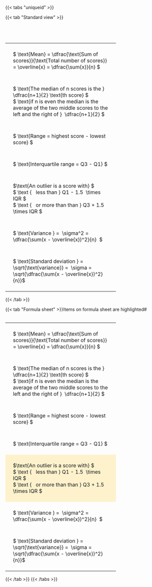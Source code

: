---
---

{{< tabs "uniqueid" >}}

{{< tab "Standard view" >}}

#  
<br>
<style type="text/css">
#T_a4a53 th.col_heading {
  text-align: left;
  font-size: 1em;
}
#T_a4a53 td {
  text-align: left;
  font-size: 1em;
  padding: 1.5em;
}
#T_a4a53_row0_col0, #T_a4a53_row1_col0, #T_a4a53_row2_col0, #T_a4a53_row3_col0, #T_a4a53_row4_col0, #T_a4a53_row5_col0, #T_a4a53_row6_col0 {
  width: 300px;
  white-space: pre-wrap;
}
</style>
<table id="T_a4a53">
  <thead>
  </thead>
  <tbody>
    <tr>
      <td id="T_a4a53_row0_col0" class="data row0 col0" >$ \text{Mean} = \dfrac{\text{Sum of scores}}{\text{Total number of scores}} = \overline{x} = \dfrac{\sum{x}}{n} $</td>
    </tr>
    <tr>
      <td id="T_a4a53_row1_col0" class="data row1 col0" >$ \text{The median of n scores is the } \dfrac{n+1}{2} \text{th score} $
$ \text{if n is even the median is the average of the two middle scores to the left and the right of }  \dfrac{n+1}{2} $</td>
    </tr>
    <tr>
      <td id="T_a4a53_row2_col0" class="data row2 col0" >$ \text{Range = highest score - lowest score} $</td>
    </tr>
    <tr>
      <td id="T_a4a53_row3_col0" class="data row3 col0" >$ \text{Interquartile range = Q3 - Q1} $</td>
    </tr>
    <tr>
      <td id="T_a4a53_row4_col0" class="data row4 col0" >$\text{An outlier is a score with} $
$ \text {   less than } Q1 - 1.5  \times IQR $
$ \text {   or more than than } Q3 + 1.5  \times IQR $</td>
    </tr>
    <tr>
      <td id="T_a4a53_row5_col0" class="data row5 col0" >$ \text{Variance } =  \sigma^2 = \dfrac{\sum(x - \overline{x})^2}{n}  $</td>
    </tr>
    <tr>
      <td id="T_a4a53_row6_col0" class="data row6 col0" >$ \text{Standard deviation } = \sqrt{\text{variance}} =  \sigma = \sqrt{\dfrac{\sum(x - \overline{x})^2}{n}}$</td>
    </tr>
  </tbody>
</table>
{{< /tab >}}

{{< tab "Formula sheet" >}}Items on formula sheet are highlighted#  
<br>
<style type="text/css">
#T_40dba th.col_heading {
  text-align: left;
  font-size: 1em;
}
#T_40dba td {
  text-align: left;
  font-size: 1em;
  padding: 1.5em;
}
#T_40dba_row0_col0, #T_40dba_row1_col0, #T_40dba_row2_col0, #T_40dba_row3_col0, #T_40dba_row5_col0, #T_40dba_row6_col0 {
  width: 300px;
  white-space: pre-wrap;
}
#T_40dba_row4_col0 {
  width: 300px;
  background-color: rgba(255,194,10, 0.2);
  white-space: pre-wrap;
}
</style>
<table id="T_40dba">
  <thead>
  </thead>
  <tbody>
    <tr>
      <td id="T_40dba_row0_col0" class="data row0 col0" >$ \text{Mean} = \dfrac{\text{Sum of scores}}{\text{Total number of scores}} = \overline{x} = \dfrac{\sum{x}}{n} $</td>
    </tr>
    <tr>
      <td id="T_40dba_row1_col0" class="data row1 col0" >$ \text{The median of n scores is the } \dfrac{n+1}{2} \text{th score} $
$ \text{if n is even the median is the average of the two middle scores to the left and the right of }  \dfrac{n+1}{2} $</td>
    </tr>
    <tr>
      <td id="T_40dba_row2_col0" class="data row2 col0" >$ \text{Range = highest score - lowest score} $</td>
    </tr>
    <tr>
      <td id="T_40dba_row3_col0" class="data row3 col0" >$ \text{Interquartile range = Q3 - Q1} $</td>
    </tr>
    <tr>
      <td id="T_40dba_row4_col0" class="data row4 col0" >$\text{An outlier is a score with} $
$ \text {   less than } Q1 - 1.5  \times IQR $
$ \text {   or more than than } Q3 + 1.5  \times IQR $</td>
    </tr>
    <tr>
      <td id="T_40dba_row5_col0" class="data row5 col0" >$ \text{Variance } =  \sigma^2 = \dfrac{\sum(x - \overline{x})^2}{n}  $</td>
    </tr>
    <tr>
      <td id="T_40dba_row6_col0" class="data row6 col0" >$ \text{Standard deviation } = \sqrt{\text{variance}} =  \sigma = \sqrt{\dfrac{\sum(x - \overline{x})^2}{n}}$</td>
    </tr>
  </tbody>
</table>
{{< /tab >}}
{{< /tabs >}}